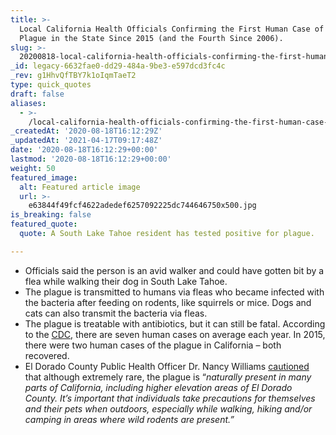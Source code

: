 ```yaml
---
title: >-
  Local California Health Officials Confirming the First Human Case of the
  Plague in the State Since 2015 (and the Fourth Since 2006).
slug: >-
  20200818-local-california-health-officials-confirming-the-first-human-case-of-the-plague-in-the-state-since-2015-and-the-fourth-since-2006
_id: legacy-6632fae0-dd29-484a-9be3-e597dcd3fc4c
_rev: g1HhvQfTBY7k1oIqmTaeT2
type: quick_quotes
draft: false
aliases:
  - >-
    /local-california-health-officials-confirming-the-first-human-case-of-the-plague-in-the-state-since-2015-and-the-fourth-since-2006/
_createdAt: '2020-08-18T16:12:29Z'
_updatedAt: '2021-04-17T09:17:48Z'
date: '2020-08-18T16:12:29+00:00'
lastmod: '2020-08-18T16:12:29+00:00'
weight: 50
featured_image:
  alt: Featured article image
  url: >-
    e63844f49fcf4622adedef6257092225dc744646750x500.jpg
is_breaking: false
featured_quote:
  quote: A South Lake Tahoe resident has tested positive for plague.

---
```

* Officials said the person is an avid walker and could have gotten bit by a flea while walking their dog in South Lake Tahoe.
* The plague is transmitted to humans via fleas who became infected with the bacteria after feeding on rodents, like squirrels or mice. Dogs and cats can also transmit the bacteria via fleas.
* The plague is treatable with antibiotics, but it can still be fatal. According to the [CDC,](https://www.cdc.gov/plague/faq/index.html#cases) there are seven human cases on average each year. In 2015, there were two human cases of the plague in California – both recovered.
* El Dorado County Public Health Officer Dr. Nancy Williams [cautioned](https://www.edcgov.us/Government/hhsa/pressreleases/2020/Pages/El-Dorado-County-Resident-Tests-Positive-for-Plague.aspx) that although extremely rare, the plague is “_naturally present in many parts of California, including higher elevation areas of El Dorado County. It’s important that individuals take precautions for themselves and their pets when outdoors, especially while walking, hiking and/or camping in areas where wild rodents are present.”_